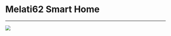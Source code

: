 # Melati62 Smart Home
---
<img src="https://www.dropbox.com/s/dllq6jnend28y9f/Smoke%20Detector%20Scheme.png?dl=1">

